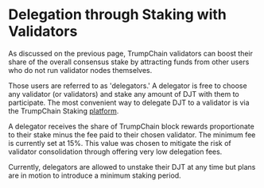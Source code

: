 # Delegation through Staking with Validators

As discussed on the previous page, TrumpChain validators can boost their share of the overall consensus stake by attracting funds from other users who do not run validator nodes themselves. 

Those users are referred to as 'delegators.' A delegator is free to choose any validator (or validators) and stake any amount of DJT with them to participate. The most convenient way to delegate DJT to a validator is via the TrumpChain Staking [platform](https://staking.trumpchain.io). 

A delegator receives the share of TrumpChain block rewards proportionate to their stake minus the fee paid to their chosen validator. The minimum fee is currently set at 15%. This value was chosen to mitigate the risk of validator consolidation through offering very low delegation fees.

Currently, delegators are allowed to unstake their DJT at any time but plans are in motion to introduce a minimum staking period.   

